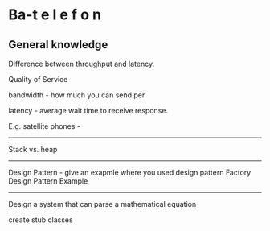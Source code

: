 # Ba-t e l e f o n

## General knowledge

Difference between throughput and latency.

Quality of Service 

bandwidth - how much you can send per

latency - average wait time to receive response.

E.g. satellite phones - 

__________
Stack vs. heap

-----------
Design Pattern - give an exapmle where you used design pattern
Factory Design Pattern Example

-----------
Design a system that can parse a mathematical equation

create stub classes